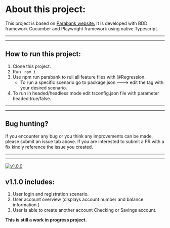 # About this project:
This project is based on [Parabank website.](https://parabank-automation.com) It is developed with BDD framework Cucumber and Playwright framework using native Typescript.
__________________________________
__________________________________
## How to run this project:
1. Clone this project.
2. Run ```` npm i````.
3. Use npm run parabank to rull all feature files with @Regression.
   * To run a specific scenario go to package.json ---> edit the tag with your desired scenario.
4. To run in headed/headless mode edit tsconfig.json file with parameter headed:true/false.
__________________________________
__________________________________
## Bug hunting?
If you encounter any bug or you think any improvements can be made, please submit an issue tab above. If you are interested to submit a PR with a fix kindly reference the issue you created.
__________________________________
__________________________________

[![v1.0.0](https://github.com/najeeb1023/parabank-automation/actions/workflows/release.yaml/badge.svg?branch=master)](https://github.com/najeeb1023/parabank-automation/releases/tag/v1.0.0)
## v1.1.0 includes:
1. User login and registration scenario.
2. User account overview (displays account number and balance information.)
3. User is able to create another account Checking or Savings account.

**This is still a work in progress project.**